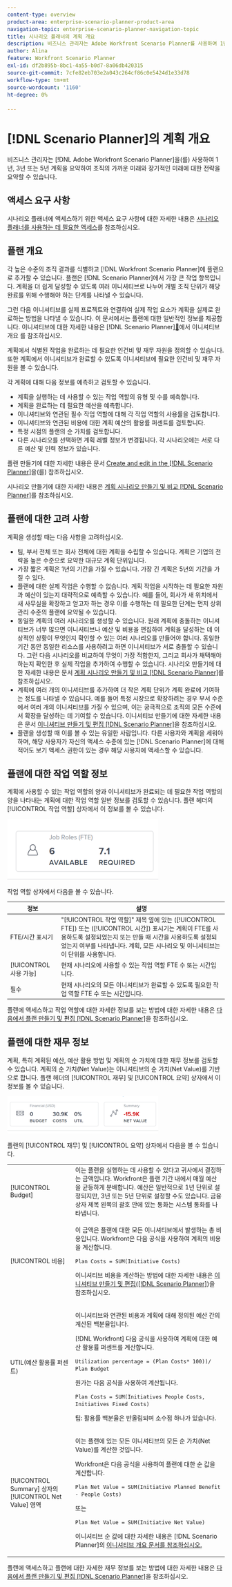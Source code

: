 ```yaml
---
content-type: overview
product-area: enterprise-scenario-planner-product-area
navigation-topic: enterprise-scenario-planner-navigation-topic
title: 시나리오 플래너의 계획 개요
description: 비즈니스 관리자는 Adobe Workfront Scenario Planner를 사용하여 1년, 3년 또는 5년 계획의 개요를 통해 조직의 가까운 장래와 장기 미래에 대한 전략을 요약할 수 있습니다.
author: Alina
feature: Workfront Scenario Planner
exl-id: df2b895b-8bc1-4a55-b0d7-8a06db420315
source-git-commit: 7cfe82eb703e2a043c264cf86c0e5424d1e33d78
workflow-type: tm+mt
source-wordcount: '1160'
ht-degree: 0%

---
```


# [!DNL Scenario Planner]의 계획 개요

비즈니스 관리자는 [!DNL Adobe Workfront Scenario Planner]을(를) 사용하여 1년, 3년 또는 5년 계획을 요약하여 조직의 가까운 미래와 장기적인 미래에 대한 전략을 요약할 수 있습니다.

## 액세스 요구 사항

시나리오 플래너에 액세스하기 위한 액세스 요구 사항에 대한 자세한 내용은 [시나리오 플래너를 사용하는 데 필요한 액세스](/help/quicksilver/scenario-planner/access-needed-to-use-sp.md)를 참조하십시오.

## 플랜 개요

<!--
<p data-mc-conditions="QuicksilverOrClassic.Draft mode">(NOTE: add information about utilization percentage for job roles - per this story?? - https://hub.workfront.com/task/5eb0784900083e1f2cabb60d6e0d04d3/overview)</p>
-->

각 높은 수준의 조직 결과를 식별하고 [!DNL Workfront Scenario Planner]에 플랜으로 추가할 수 있습니다. 플랜은 [!DNL Scenario Planner]에서 가장 큰 작업 항목입니다. 계획을 더 쉽게 달성할 수 있도록 여러 이니셔티브로 나누어 개별 조직 단위가 해당 완료를 위해 수행해야 하는 단계를 나타낼 수 있습니다.

그런 다음 이니셔티브를 실제 프로젝트와 연결하여 실제 작업 요소가 계획을 실제로 완료하는 방법을 나타낼 수 있습니다. 이 문서에서는 플랜에 대한 일반적인 정보를 제공합니다. 이니셔티브에 대한 자세한 내용은  [!DNL Scenario Planner][&#128279;](../scenario-planner/initiatives-overview.md)에서 이니셔티브 개요 를 참조하십시오.

계획에서 식별된 작업을 완료하는 데 필요한 인건비 및 재무 자원을 정의할 수 있습니다. 또한 계획에서 이니셔티브가 완료할 수 있도록 이니셔티브에 필요한 인건비 및 재무 자원을 볼 수 있습니다.

각 계획에 대해 다음 정보를 예측하고 검토할 수 있습니다.

* 계획을 실행하는 데 사용할 수 있는 작업 역할의 유형 및 수를 예측합니다.
* 계획을 완료하는 데 필요한 예산을 예측합니다.
* 이니셔티브와 연관된 필수 작업 역할에 대해 각 작업 역할의 사용률을 검토합니다.
* 이니셔티브와 연관된 비용에 대한 계획 예산의 활용률 퍼센트를 검토합니다.
* 특정 시점의 플랜의 순 가치를 검토합니다.
* 다른 시나리오를 선택하면 계획 레벨 정보가 변경됩니다. 각 시나리오에는 서로 다른 예산 및 인력 정보가 있습니다.

플랜 만들기에 대한 자세한 내용은 문서 [Create and edit in the [!DNL Scenario Planner]](../scenario-planner/create-and-edit-plans.md)을(를) 참조하십시오.

시나리오 만들기에 대한 자세한 내용은 [계획 시나리오 만들기 및 비교 [!DNL Scenario Planner]](../scenario-planner/create-and-compare-scenarios-for-a-plan.md)를 참조하십시오.

## 플랜에 대한 고려 사항

계획을 생성할 때는 다음 사항을 고려하십시오.

* 팀, 부서 전체 또는 회사 전체에 대한 계획을 수립할 수 있습니다. 계획은 기업의 전략을 높은 수준으로 요약한 대규모 계획 단위입니다.
* 가장 짧은 계획은 1년의 기간을 가질 수 있습니다. 가장 긴 계획은 5년의 기간을 가질 수 있다.
* 플랜에 대한 실제 작업은 수행할 수 없습니다. 계획 작업을 시작하는 데 필요한 자원과 예산이 있는지 대략적으로 예측할 수 있습니다. 예를 들어, 회사가 새 위치에서 새 사무실을 확장하고 얻고자 하는 경우 이를 수행하는 데 필요한 단계는 먼저 상위 관리 수준의 플랜에 요약될 수 있습니다.
* 동일한 계획의 여러 시나리오를 생성할 수 있습니다. 원래 계획에 충돌하는 이니셔티브가 너무 많으면 이니셔티브나 예산 및 비용을 편집하여 계획을 달성하는 데 이상적인 상황이 무엇인지 확인할 수 있는 여러 시나리오를 만들어야 합니다. 동일한 기간 동안 동일한 리소스를 사용하려고 하면 이니셔티브가 서로 충돌할 수 있습니다. 그런 다음 시나리오를 비교하여 무엇이 가장 적합한지, 그리고 회사가 채택해야 하는지 확인한 후 실제 작업을 추가하여 수행할 수 있습니다. 시나리오 만들기에 대한 자세한 내용은 문서 [계획 시나리오 만들기 및 비교 [!DNL Scenario Planner]](../scenario-planner/create-and-compare-scenarios-for-a-plan.md)를 참조하십시오.
* 계획에 여러 개의 이니셔티브를 추가하여 더 작은 계획 단위가 계획 완료에 기여하는 정도를 나타낼 수 있습니다. 예를 들어 특정 시장으로 확장하려는 경우 부서 수준에서 여러 개의 이니셔티브를 가질 수 있으며, 이는 궁극적으로 조직의 모든 수준에서 확장을 달성하는 데 기여할 수 있습니다. 이니셔티브 만들기에 대한 자세한 내용은 문서 [이니셔티브 만들기 및 편집 [!DNL Scenario Planner]](../scenario-planner/create-and-edit-initiatives.md)을 참조하십시오.
* 플랜을 생성할 때 이를 볼 수 있는 유일한 사람입니다. 다른 사용자와 계획을 세워야 하며, 해당 사용자가 자신의 액세스 수준에 있는 [!DNL Scenario Planner]에 대해 적어도 보기 액세스 권한이 있는 경우 해당 사용자에 액세스할 수 있습니다.

## 플랜에 대한 작업 역할 정보

계획에 사용할 수 있는 작업 역할의 양과 이니셔티브가 완료되는 데 필요한 작업 역할의 양을 나타내는 계획에 대한 작업 역할 일반 정보를 검토할 수 있습니다. 플랜 헤더의 [!UICONTROL 작업 역할] 상자에서 이 정보를 볼 수 있습니다.

![계획의 작업 역할 상자](assets/job-role-box-on-plan-not-expanded-fte-350x141.png)

작업 역할 상자에서 다음을 볼 수 있습니다.

| 정보 | 설명 |
|---|---|
| FTE/시간 표시기 | &quot;[!UICONTROL 작업 역할]&quot; 제목 옆에 있는 ([!UICONTROL FTE]) 또는 ([!UICONTROL 시간]) 표시기는 계획이 FTE를 사용하도록 설정되었는지 또는 만들 때 시간을 사용하도록 설정되었는지 여부를 나타냅니다. 계획, 모든 시나리오 및 이니셔티브는 이 단위를 사용합니다. |
| [!UICONTROL 사용 가능] | 현재 시나리오에 사용할 수 있는 작업 역할 FTE 수 또는 시간입니다. |
| 필수 | 현재 시나리오의 모든 이니셔티브가 완료할 수 있도록 필요한 작업 역할 FTE 수 또는 시간입니다. |

플랜에 액세스하고 작업 역할에 대한 자세한 정보를 보는 방법에 대한 자세한 내용은 [다음에서 플랜 만들기 및 편집 [!DNL Scenario Planner]](../scenario-planner/create-and-edit-plans.md)을 참조하십시오.

## 플랜에 대한 재무 정보

계획, 특히 계획된 예산, 예산 활용 방법 및 계획의 순 가치에 대한 재무 정보를 검토할 수 있습니다. 계획의 순 가치(Net Value)는 이니셔티브의 순 가치(Net Value)를 기반으로 합니다. 플랜 헤더의 [!UICONTROL 재무] 및 [!UICONTROL 요약] 상자에서 이 정보를 볼 수 있습니다.

![예산 및 순 가치 상자](assets/budget-net-value-boxes-on-plan-not-expanded-350x86.png)

플랜의 [!UICONTROL 재무] 및 [!UICONTROL 요약] 상자에서 다음을 볼 수 있습니다.

<table style="table-layout:auto"> 
 <col> 
 <col> 
 <tbody> 
  <tr> 
   <td role="rowheader"> <p role="rowheader">[!UICONTROL Budget] </p> <p role="rowheader"> </p> </td> 
   <td>이는 플랜을 실행하는 데 사용할 수 있다고 귀사에서 결정하는 금액입니다. Workfront은 플랜 기간 내에서 매월 예산을 균등하게 분배합니다. 예산은 일반적으로 1년 단위로 설정되지만, 3년 또는 5년 단위로 설정할 수도 있습니다. 금융 상자 제목 왼쪽의 괄호 안에 있는 통화는 시스템 통화를 나타냅니다. </td> 
  </tr> 
  <tr> 
   <td role="rowheader">[!UICONTROL 비용]</td> 
   <td> <p>이 금액은 플랜에 대한 모든 이니셔티브에서 발생하는 총 비용입니다. Workfront은 다음 공식을 사용하여 계획의 비용을 계산합니다.</p> <p><code>Plan Costs = SUM(Initiative Costs)</code> </p> <p>이니셔티브 비용을 계산하는 방법에 대한 자세한 내용은 <a href="../scenario-planner/create-and-edit-initiatives.md" class="MCXref xref">이니셔티브 만들기 및 편집([!DNL Scenario Planner]</a>)을 참조하십시오. </p> </td> 
  </tr> 
  <tr> 
   <td role="rowheader">UTIL(예산 활용률 퍼센트)</td> 
   <td> <p>이니셔티브와 연관된 비용과 계획에 대해 정의된 예산 간의 계산된 백분율입니다. </p> <p>[!DNL Workfront] 다음 공식을 사용하여 계획에 대한 예산 활용률 퍼센트를 계산합니다. </p> <p><code>Utilization percentage = (Plan Costs* 100))/ Plan Budget</code> </p> <p>원가는 다음 공식을 사용하여 계산됩니다.</p> <p><code>Plan Costs = SUM(Initiatives People Costs, Initiatives Fixed Costs)</code> </p> <p>팁: 활용률 백분율은 반올림되며 소수점 하나가 있습니다. </p> </td> 
  </tr> 
  <tr> 
   <td role="rowheader"> <p role="rowheader">[!UICONTROL Summary] 상자의 [!UICONTROL Net Value] 영역 <span></span></p> <p role="rowheader"> </p> </td> 
   <td> <p>이는 플랜에 있는 모든 이니셔티브의 모든 순 가치(Net Value)를 계산한 것입니다. </p> <p>Workfront은 다음 공식을 사용하여 플랜에 대한 순 값을 계산합니다. </p> <p><code>Plan Net Value = SUM(Initiative Planned Benefit - People Costs)</code> </p> <p>또는</p> <p><code>Plan Net Value = SUM(Initiative Net Value)</code> </p> <p>이니셔티브 순 값에 대한 자세한 내용은 [!DNL Scenario Planner]</a>의 <a href="../scenario-planner/initiatives-overview.md" class="MCXref xref">이니셔티브 개요 문서를 참조하십시오.</p> </td> 
  </tr> 
 </tbody> 
</table>

플랜에 액세스하고 플랜에 대한 자세한 재무 정보를 보는 방법에 대한 자세한 내용은 [다음에서 플랜 만들기 및 편집 [!DNL Scenario Planner]](../scenario-planner/create-and-edit-plans.md)을 참조하십시오.


